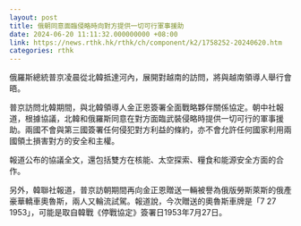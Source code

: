 ```yaml
---
layout: post
title: 俄朝同意面臨侵略時向對方提供一切可行軍事援助
date: 2024-06-20 11:11:32.000000000 +08:00
link: https://news.rthk.hk/rthk/ch/component/k2/1758252-20240620.htm
categories: rthk
---
```


俄羅斯總統普京凌晨從北韓抵達河內，展開對越南的訪問，將與越南領導人舉行會晤。

普京訪問北韓期間，與北韓領導人金正恩簽署全面戰略夥伴關係協定。朝中社報道，根據協議，北韓和俄羅斯同意在對方面臨武裝侵略時提供一切可行的軍事援助。兩國不會與第三國簽署任何侵犯對方利益的條約，亦不會允許任何國家利用兩國領土損害對方的安全和主權。

報道公布的協議全文，還包括雙方在核能、太空探索、糧食和能源安全方面的合作。

另外，韓聯社報道，普京訪朝期間再向金正恩贈送一輛被譽為俄版勞斯萊斯的俄產豪華轎車奧魯斯，兩人又輪流試駕。報道說，今次贈送的奧魯斯車牌是「7 27 1953」，可能是取自韓戰《停戰協定》簽署日1953年7月27日。
